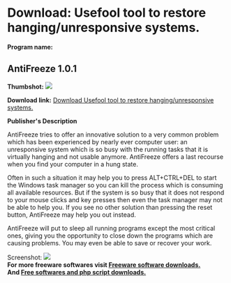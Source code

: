 # Download: Usefool tool to restore hanging/unresponsive systems.

**Program name:**

## AntiFreeze 1.0.1

  
**Thumbshot:** ![](http://www.freewarefiles.com/screenshot/antifreeze1_md.gif)   
  
**Download link:** [Download Usefool tool to restore hanging/unresponsive systems.](http://freesoftwares.boysofts.com/AntiFreeze_program_38542.html)  
  


**Publisher's Description**  
  


AntiFreeze tries to offer an innovative solution to a very common problem which has been experienced by nearly ever computer user: an unresponsive system which is so busy with the running tasks that it is virtually hanging and not usable anymore. AntiFreeze offers a last recourse when you find your computer in a hung state. 

Often in such a situation it may help you to press ALT+CTRL+DEL to start the Windows task manager so you can kill the process which is consuming all available resources. But if the system is so busy that it does not respond to your mouse clicks and key presses then even the task manager may not be able to help you. If you see no other solution than pressing the reset button, AntiFreeze may help you out instead. 

AntiFreeze will put to sleep all running programs except the most critical ones, giving you the opportunity to close down the programs which are causing problems. You may even be able to save or recover your work.

  
  
Screenshot: ![](http://www.freewarefiles.com/screenshot/antifreeze1.gif)   
**For more freeware softwares visit [Freeware software downloads.](http://freesoftwares.boysofts.com/)**   
**And [Free softwares and php script downloads.](http://www.boysofts.com/)**
